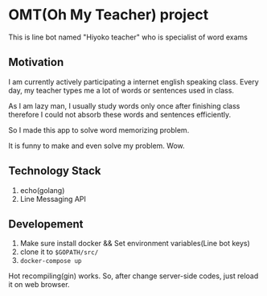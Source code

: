 # OMT(Oh My Teacher) project

This is line bot named "Hiyoko teacher" who is specialist of word exams

## Motivation

I am currently actively participating a internet english speaking class. Every day, my teacher types me a lot of words or sentences used in class.

As I am lazy man, I usually study words only once after finishing class therefore I could not absorb these words and sentences efficiently.

So I made this app to solve word memorizing problem.

It is funny to make and even solve my problem. Wow.

## Technology Stack

1. echo(golang)
2. Line Messaging API

## Developement

1. Make sure install docker && Set environment variables(Line bot keys)
2. clone it to `$GOPATH/src/`
3. `docker-compose up`

Hot recompiling(gin) works. So, after change server-side codes, just reload it on web browser.
